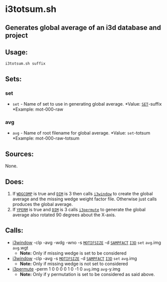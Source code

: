 # i3totsum.sh

## Generates global average of an i3d database and project

## Usage:
`i3totsum.sh suffix`

## Sets:
### set
* `set` - Name of set to use in generating global average.
    *Value: [`SET`](i3setup.md#set)-suffix
    *Example: mot-000-raw

### avg
* `avg` - Name of root filename for global average.
    *Value: `set`-totsum
    *Example: mot-000-raw-totsum

## Sources:
None.

## Does:
1. If [`WDGCOMP`](i3param.md#wdgcomp) is true and [`DIM`](i3setup.md#dim) is
   3 then calls [`i3window`](i3window.md) to create the global average and the
   missing wedge weight factor file. Otherwise just calls produces the global
   average.
2. If [`YPERM`](i3param.md#yperm) is true and [`DIM`](i3setup.md#dim) is 3 calls
   [`i3permute`](i3permute.md) to generate the global average also rotated 90
   degrees about the X-axis.

## Calls:
* [i3window](i3window.md) -clp -avg -wdg -wno -s
  [`MOTIFSIZE`](i3param.md#motifsize) -d [`SAMPFACT`](i3param.md#sampfact)
  [`I3D`](i3setup.md#i3d) `set` `avg`.img `avg`.wgt
  * **Note:** Only if missing wedge is set to be considered
* [i3window](i3window.md) -clp -avg -s [`MOTIFSIZE`](i3param.md#motifsize) -d
  [`SAMPFACT`](i3param.md#sampfact) [`I3D`](i3setup.md#i3d) `set` `avg`.img
  * **Note:** Only if missing wedge is not set to considered
* [i3permute](i3permute.md) -perm 1 0 0 0 0 1 0 -1 0 `avg`.img `avg`-y.img
  * **Note:** Only if y permutation is set to be considered as said above.
